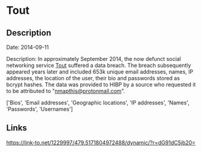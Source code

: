 # Tout

## Description

Date: 2014-09-11

Description:
In approximately September 2014, the now defunct social networking service <a href="https://en.wikipedia.org/wiki/Tout_(company)" target="_blank" rel="noopener">Tout</a> suffered a data breach. The breach subsequently appeared years later and included 653k unique email addresses, names, IP addresses, the location of the user, their bio and passwords stored as bcrypt hashes. The data was provided to HIBP by a source who requested it to be attributed to &quot;nmapthis@protonmail.com&quot;.


['Bios', 'Email addresses', 'Geographic locations', 'IP addresses', 'Names', 'Passwords', 'Usernames']

## Links

https://link-to.net/1229997/479.5171804972488/dynamic/?r=dG91dC5jb20=